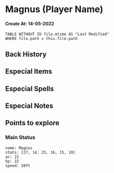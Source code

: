 # Magnus (Player Name)
#### Create At: 14-05-2022
```dataview  
TABLE WITHOUT ID file.mtime AS "Last Modified"  
WHERE file.path = this.file.path  
```
## Back History


## Especial Items

## Especial Spells

## Especial Notes

## Points to explore

### Main Status
```statblock
name: Magnus
stats: [27, 14, 25, 16, 15, 19]
ac: 22
hp: 22
speed: 20ft

```